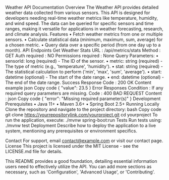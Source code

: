 Weather API Documentation
Overview
The Weather API provides detailed weather data collected from various sensors. This API is designed for developers needing real-time weather metrics like temperature, humidity, and wind speed. The data can be queried for specific sensors and time ranges, making it versatile for applications in weather forecasting, research, and climate analysis.
Features
    • Fetch weather metrics from one or multiple sensors.
    • Calculate statistical data (minimum, maximum, sum, average) for a chosen metric.
    • Query data over a specific period (from one day up to a month).
API Endpoints
Get Weather Stats
URL : /api/metrics/stats
Method : GET
Auth required : NO
Permissions required : None
Query Parameters:
    • sensorId: long (required) - The ID of the sensor.
    • metric: string (required) - The type of metric (e.g., 'temperature', 'humidity').
    • stat: string (required) - The statistical calculation to perform ('min', 'max', 'sum', 'average').
    • start: datetime (optional) - The start of the date range.
    • end: datetime (optional) - The end of the date range.
Success Response
Code : 200 OK
Content example
json
Copy code
{
  "value": 23.5
}
Error Responses
Condition : If any required query parameters are missing.
Code : 400 BAD REQUEST
Content :
json
Copy code
{
  "error": "Missing required parameter(s)"
}
Development
Prerequisites
    • Java 11+
    • Maven 3.6+
    • Spring Boot 2.5+
Running Locally
Clone the repository and navigate to the project directory:
bash
Copy code
git clone https://yourrepositorylink.com/yourproject.git
cd yourproject
To run the application, execute:
./mvnw spring-boot:run
Tests
Run tests using:
./mvnw test
Deployment
Describe how to deploy the application to a live system, mentioning any prerequisites or environment specifics.

Contact
For support, email contact@example.com or visit our contact page.
License
This project is licensed under the MIT License - see the LICENSE.md file for details.

This README provides a good foundation, detailing essential information users need to effectively utilize the API. You can add more sections as necessary, such as 'Configuration', 'Advanced Usage', or 'Contributing'.
